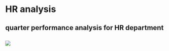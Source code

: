# HR analysis
<h2> quarter performance analysis for HR department <h2>

<image src ="https://user-images.githubusercontent.com/127942231/226182436-beddf796-e737-41ae-871e-4cef3517adb0.png"/>
